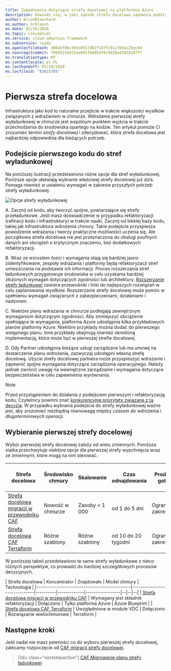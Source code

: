 ```yaml
---
title: Zagadnienia dotyczące strefy docelowej na platformie Azure
description: Dowiedz się, w jaki sposób strefa docelowa zapewnia podstawowy blok konstrukcyjny dowolnego środowiska wdrażania chmury.
author: BrianBlanchard
ms.author: brblanch
ms.date: 02/25/2020
ms.topic: conceptual
ms.service: cloud-adoption-framework
ms.subservice: ready
ms.openlocfilehash: d9643f0bc303c6557d02f107fc91c7654c25ec0d
ms.sourcegitcommit: 7660521b631ea092fb805df9c9d28ad3024287ff
ms.translationtype: MT
ms.contentlocale: pl-PL
ms.lasthandoff: 05/19/2020
ms.locfileid: "83621785"
---
```

# <a name="first-landing-zone"></a>Pierwsza strefa docelowa

Infrastruktura jako kod to naturalne przejście w trakcie większości wysiłków związanych z wdrażaniem w chmurze. Wdrożenie pierwszej strefy wyładunkowej w chmurze jest wspólnym punktem wyjścia w trakcie przechodzenia do środowiska opartego na kodzie. Ten artykuł pomoże Ci zrozumieć termin _strefy docelowej_ i zdecydować, która strefa docelowa jest najbardziej odpowiednia dla bieżących potrzeb.

## <a name="code-first-approach-to-landing-zones"></a>Podejście pierwszego kodu do stref wyładunkowej

Na poniższej ilustracji przedstawiono różne opcje dla stref wyładunkowej. Poniższe opcje ułatwiają wybranie właściwej strefy docelowej już dziś. Pomaga również w ustaleniu wymagań w zakresie przyszłych potrzeb strefy wyładunkowej.

![Opcje strefy wyładunkowej](../../_images/ready/landing-zone-options.png)

A. Zacznij od kodu, aby tworzyć spójne, powtarzające się strefy przeładunkowe. Jeśli masz doświadczenie w przypadku refaktoryzacji (rafinacji kodu i infrastruktury) w trakcie nauki, Zacznij od lekkiej bazy kodu, takiej jak infrastruktura wdrożenia chmury. Takie podejście przyspiesza powodzenie wdrażania i tworzy praktyczne możliwości uczenia się. Ale początkowa strefa docelowa nie jest przeznaczona do obsługi poufnych danych ani obciążeń o krytycznym znaczeniu, bez dodatkowych refaktoryzacji.

B. Wraz ze wzrostem ilości i wymagania stają się bardziej jasno zidentyfikowane, zespoły wdrażania i platformy będą refaktoryzacji stref umieszczania na podstawie ich informacji. Proces rozszerzania stref ładunkowych przygotowuje środowiska w celu uzyskania bardziej złożonych wymagań dotyczących zgodności lub architektury. [Rozszerzanie strefy ładunkowej](../considerations/index.md) zawiera przewodniki i linki do najlepszych rozwiązań w celu zaplanowania wysiłków. Rozszerzanie strefy docelowej może pomóc w spełnieniu wymagań związanych z zabezpieczeniami, działaniami i nadzorem.

C. Niektóre plany wdrażania w chmurze podlegają zewnętrznym wymaganiom dotyczącym zgodności. Aby zmniejszyć obciążenie spełniające te wymagania, platforma Azure udostępnia kilka przykładowych planów platformy Azure. Niektóre przykłady można dodać do pierwszego wstępnego planu. Inne przykłady obejmują również określoną implementację, która może być w pierwszej strefie docelowej.

D. Gdy Partner udostępnia bieżące usługi zarządzane lub ma umowę na dostarczenie planu wdrożenia, zazwyczaj udostępni własną strefę docelową. Użycie strefy docelowej partnera może przyspieszyć wdrażanie i zapewnić spójne wymagania dotyczące zarządzania operacyjnego. Należy jednak zwrócić uwagę na wewnętrzne zarządzanie i wymagania dotyczące bezpieczeństwa w celu zapewnienia wyrównania.

> [!NOTE]
> Przed przystąpieniem do działania z podejściem pierwszym i refaktoryzacją kodu, Czytelnicy powinni znać [konkurencyjne priorytety związane z tą decyzją](../../strategy/balance-competing-priorities.md#balance-during-the-ready-phase). W przypadku wybrania podejścia do strefy wyładunkowej ważne jest, aby zrozumieć niezbędną równowagę między _czasem do_ wdrożenia i _długoterminowych operacji_.

## <a name="choosing-a-first-landing-zone"></a>Wybieranie pierwszej strefy docelowej

Wybór pierwszej strefy docelowej zależy od wielu zmiennych. Poniższa siatka przechwytuje niektóre opcje dla pierwszej strefy wypchnięcia wraz ze zmiennymi, które mogą na nim sterować.

| Strefa docelowa                                 | Środowisko chmury  | Skalowanie             | Czas odnajdowania | Produkcja gotowa | Połączenie hybrydowe             | Dane poufne     | Krytyczne znaczenie dla działalności   | Zgodność         |
|----------------------------------------------|-------------------|-------------------|----------------|------------------|--------------------|--------------------|--------------------|--------------------|
| [Strefa docelowa migracji w przewodniku CAF](./migrate-landing-zone.md)     | Nowość w chmurze      | Zasoby < 1 000    | od 1 do 5 dni    | Ograniczony zakres — > | Wymagane rozszerzenie | Wymagane rozszerzenie | Wymagane rozszerzenie | Wymagane rozszerzenie |
| [Strefa docelowa CAF Terraform](./terraform-landing-zone.md) | Różne szablony | Różne szablony | od 10 do 20 tygodni | Ograniczony zakres — > | Dostępne moduły  | Dostępne moduły  | Dostępne moduły  | Dostępne moduły  |

W poniższej tabeli przedstawiono te same strefy wyładunkowe z nieco różnych perspektyw, co prowadzi do bardziej szczegółowych procesów decyzyjnych.

| Strefa docelowa                                 | Koncentrator                          | Znajdowało    | Model chmury | Technologia      |
|----------------------------------------------|------------------------------|----------|-------------|-----------------|--|--|--|
| [Strefa docelowa migracji w przewodniku CAF](./migrate-landing-zone.md)     | Wymagany jest składnik refaktoryzacji            | Dołączono | Tylko platforma Azure  | Azure Blueprint |
| [Strefa docelowa CAF Terraform](./terraform-landing-zone.md) | Uwzględnione w module VDC       | Dołączono | Rozwiązanie wielochmurowe  | Terraform       |

## <a name="next-steps"></a>Następne kroki

Jeśli nadal nie masz pewności co do wyboru pierwszej strefy docelowej, zalecamy rozpoczęcie od [CAF migracji strefy docelowej](./migrate-landing-zone.md).

> [!div class="nextstepaction"]
> [CAF Migrowanie planu strefy ładunkowej](./migrate-landing-zone.md)
